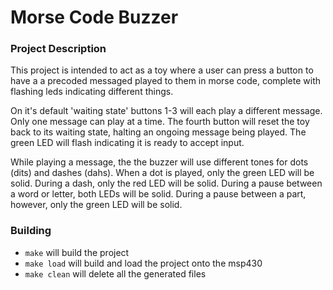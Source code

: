 # Morse Code Buzzer

### Project Description
This project is intended to act as a toy where a user can press a button to have a a precoded
messaged played to them in morse code, complete with flashing leds indicating different things.

On it's default 'waiting state' buttons 1-3 will each play a different message. Only one message can
play at a time. The fourth button will reset the toy back to its waiting state, halting an ongoing
message being played. The green LED will flash indicating it is ready to accept input.

While playing a message, the the buzzer will use different tones for dots (dits) and dashes (dahs).
When a dot is played, only the green LED will be solid. During a dash, only the red LED will be
solid. During a pause between a word or letter, both LEDs will be solid. During a pause between a
part, however, only the green LED will be solid.

### Building
* `make` will build the project
* `make load` will build and load the project onto the msp430
* `make clean` will delete all the generated files
